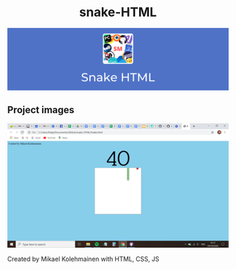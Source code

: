 <h1 align="center">snake-HTML</h1>

![Banner](https://raw.githubusercontent.com/Super-Michael-05/snake-HTML/master/README_assets/banner.png)

<h2 align="left">Project images</h2>

![1st](https://raw.githubusercontent.com/Super-Michael-05/snake-HTML/master/README_assets/Screenshot%20(25).png)

<footer>Created by Mikael Kolehmainen with HTML, CSS, JS</footer>
